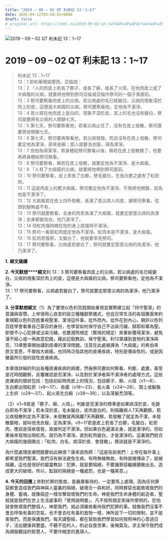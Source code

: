 ```yaml
---
title: "2019 – 09 – 02 QT 利未記 13：1~17"
date: 2025-04-12T03:58:51+0800
draft: false
# original_url: https://cmtc.tw/2019-09-02-qt-%e5%88%a9%e6%9c%aa%e8%a8%98-13%ef%bc%9a117
---
```


![2019 – 09 – 02 QT 利未記 13：1\~17](/images/qt.jpg   "2019 – 09 – 02 QT 利未記 13：1\~17")

# 2019 – 09 – 02 QT 利未記 13：1\~17

> 利未記 13：1\~17  
> 13：1 耶和華曉諭摩西、亞倫說：  
> 13：2 「人的肉皮上若長了癤子，或長了癬，或長了火斑，在他肉皮上成了大痲瘋的災病，就要將他帶到祭司亞倫或亞倫作祭司的一個子孫面前。  
> 13：3 祭司要察看肉皮上的災病，若災病處的毛已經變白，災病的現象深於肉上的皮，這便是大痲瘋的災病。祭司要察看他，定他為不潔淨。  
> 13：4 若火斑在他肉皮上是白的，現象不深於皮，其上的毛也沒有變白，祭司就要將有災病的人關鎖七天。  
> 13：5 第七天，祭司要察看他，若看災病止住了，沒有在皮上發散，祭司還要將他關鎖七天。  
> 13：6 第七天，祭司要再察看他，若災病發暗，而且沒有在皮上發散，祭司要定他為潔淨，原來是癬；那人就要洗衣服，得為潔淨。  
> 13：7 但他為得潔淨，將身體給祭司察看以後，癬若在皮上發散開了，他要再將身體給祭司察看。  
> 13：8 祭司要察看，癬若在皮上發散，就要定他為不潔淨，是大痲瘋。  
> 13：9 「人有了大痲瘋的災病，就要將他帶到祭司面前。  
> 13：10 祭司要察看，皮上若長了白癤，使毛變白，在長白癤之處有了紅瘀肉，  
> 13：11 這是肉皮上的舊大痲瘋，祭司要定他為不潔淨，不用將他關鎖，因為他是不潔淨了。  
> 13：12 大痲瘋若在皮上四外發散，長滿了患災病人的皮，據祭司察看，從頭到腳無處不有，  
> 13：13 祭司就要察看，全身的肉若長滿了大痲瘋，就要定那患災病的為潔淨；全身都變為白，他乃潔淨了。  
> 13：14 但紅肉幾時顯在他的身上就幾時不潔淨。  
> 13：15 祭司一看那紅肉就定他為不潔淨。紅肉本是不潔淨，是大痲瘋。  
> 13：16 紅肉若復原，又變白了，他就要來見祭司。  
> 13：17 祭司要察看，災病處若變白了，祭司就要定那患災病的為潔淨，他乃潔淨了。

**1.** **經文誦讀**

**2. 今天默想****經文**利 13：3 祭司要察看肉皮上的災病，若災病處的毛已經變白，災病的現象深於肉上的皮，這便是大痲瘋的災病。祭司要察看他，定他為不潔淨。  
13：17 祭司要察看，災病處若變白了，祭司就要定那患災病的為潔淨，他乃潔淨了。

**3. 分享默想經文**（1）為了要使以色列百姓開始重視並實際建立起「持守聖潔」的意識與習慣，上帝很用心良苦的設立種種獻祭儀式，也從日常生活的各個層面來約束規範以色列百姓重視聖潔、潔淨這件事，從外而內，從外在到內心，期許以色列百姓學會看重自己蒙召的身份，也學習如何保守自己不沾染污穢，歸耶和華為聖。即使不小心犯罪或沾染污穢，也要遵照規定（繁瑣的規定）來重新獲得潔淨，避免漫不經心或一再故意犯錯，藉此記取教訓，保守聖潔。利12章講到食物的潔淨與否，13章整章開始講到皮膚的潔淨問題。注意在此處被譯為「大痲瘋」的希伯來原文意思，不單指大痲瘋，也同時泛指其他的皮膚疾病，特別是傳染性的，或是因黴菌所引發的惡性皮膚疾病。

本章很詳細的列出各種皮膚疾病的病徵，然後祭司要如何察看、判斷、處置，甚至是花時間觀察，反覆確認是否潔淨，以及對於潔淨者與不潔淨者的處理方式。這些皮膚病的徵狀包括：包括初起時肉皮上的情況，包括癤子、癬、火斑（v1～8）、生白癤出現紅瘀（v9～17）、長瘡（v18～23）、長火毒（v24～28）、頭上或鬍鬚上生疥（v29～37）、起火斑生白癬（v38～39），以及落髮禿頂等。

（2）v1\~8若是「癤子、癬、火斑」，判斷是否潔淨的標準是如果病深於皮，毛變白即為不潔淨；若未深於皮，毛未變白，皮肉是白的，則隔離病人7天再觀察。若災病發散則定為不潔淨，未發散就再隔離7天再觀察，若發散了就定為不潔，未發散變暗，就叫他洗衣服，定為潔淨。v9\~17若是皮上若長了白癤，毛變白，紅瘀肉，應該是宿疾復發，直接判定不潔淨。但如果白色遍滿全身，就是潔淨的。但如果後來發現出現紅肉，就仍為不潔淨。直到紅肉變白，才是潔淨的。這裏我們統合大痲瘋的幾個徵兆：「紅肉、白毛、病深於皮、會發散」，應該就是不潔淨的。

為什麼處理皮膚問題要如此麻煩？康來昌牧師：「這是告訴我們：上帝在每件事上都希望我們聖潔。我們沒有辦法避免生病，有時無緣無故，有時就被傳染了，就被隔離，這也是很好的屬靈教訓：犯罪，就是要隔絕，不要讓罪惡繼續擴散出去，造成更大的破壞。所以，監獄的隔絕是一種處罰，也是一種美意。」

**4. 今天的回應**上帝對於罪的態度，是嚴肅看待的，一定要馬上處理。因為任何罪惡都會造成我們與神與人靈裏的隔絕，破壞合一與和好。同時罪惡也能敗壞我們的身體、靈魂，就像癌症一樣攻擊毀壞我們的生命。神是我們生命身體的創造者，聖經就是我們在世上生活處事的「使用說明書」，凡不按照規定來操作使用的，恐怕就會敗壞我們整個人，神愛我們，就必須嚴格看待我們犯罪的事。就像我們沒事不會去呼吸有毒的空氣，也不會去吃有毒的食物一樣，神所設下一切的限制，並不是害我們，而是保護我們。每天讀聖經，都在幫助我們學習如何按照神的心意過日子，活出健康與豐盛。不聽不從的人，則必自食苦果，後悔莫及。求主保守我們成為順服聽話的智慧人，不要作糊塗的愚頑人。